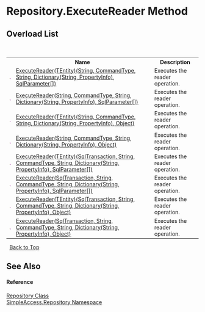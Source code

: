 # Repository.ExecuteReader Method 
 


## Overload List
&nbsp;<table><tr><th></th><th>Name</th><th>Description</th></tr><tr><td>![Public method](media/pubmethod.gif "Public method")</td><td><a href="M_SimpleAccess_Repository_Repository_ExecuteReader__1_2">ExecuteReader(TEntity)(String, CommandType, String, Dictionary(String, PropertyInfo), SqlParameter[])</a></td><td>
Executes the reader operation.</td></tr><tr><td>![Public method](media/pubmethod.gif "Public method")</td><td><a href="M_SimpleAccess_Repository_Repository_ExecuteReader_2">ExecuteReader(String, CommandType, String, Dictionary(String, PropertyInfo), SqlParameter[])</a></td><td>
Executes the reader operation.</td></tr><tr><td>![Public method](media/pubmethod.gif "Public method")</td><td><a href="M_SimpleAccess_Repository_Repository_ExecuteReader__1_3">ExecuteReader(TEntity)(String, CommandType, String, Dictionary(String, PropertyInfo), Object)</a></td><td>
Executes the reader operation.</td></tr><tr><td>![Public method](media/pubmethod.gif "Public method")</td><td><a href="M_SimpleAccess_Repository_Repository_ExecuteReader_3">ExecuteReader(String, CommandType, String, Dictionary(String, PropertyInfo), Object)</a></td><td>
Executes the reader operation.</td></tr><tr><td>![Public method](media/pubmethod.gif "Public method")</td><td><a href="M_SimpleAccess_Repository_Repository_ExecuteReader__1">ExecuteReader(TEntity)(SqlTransaction, String, CommandType, String, Dictionary(String, PropertyInfo), SqlParameter[])</a></td><td>
Executes the reader operation.</td></tr><tr><td>![Public method](media/pubmethod.gif "Public method")</td><td><a href="M_SimpleAccess_Repository_Repository_ExecuteReader">ExecuteReader(SqlTransaction, String, CommandType, String, Dictionary(String, PropertyInfo), SqlParameter[])</a></td><td>
Executes the reader operation.</td></tr><tr><td>![Public method](media/pubmethod.gif "Public method")</td><td><a href="M_SimpleAccess_Repository_Repository_ExecuteReader__1_1">ExecuteReader(TEntity)(SqlTransaction, String, CommandType, String, Dictionary(String, PropertyInfo), Object)</a></td><td>
Executes the reader operation.</td></tr><tr><td>![Public method](media/pubmethod.gif "Public method")</td><td><a href="M_SimpleAccess_Repository_Repository_ExecuteReader_1">ExecuteReader(SqlTransaction, String, CommandType, String, Dictionary(String, PropertyInfo), Object)</a></td><td>
Executes the reader operation.</td></tr></table>&nbsp;
<a href="#repository.executereader-method">Back to Top</a>

## See Also


#### Reference
<a href="T_SimpleAccess_Repository_Repository">Repository Class</a><br /><a href="N_SimpleAccess_Repository">SimpleAccess.Repository Namespace</a><br />